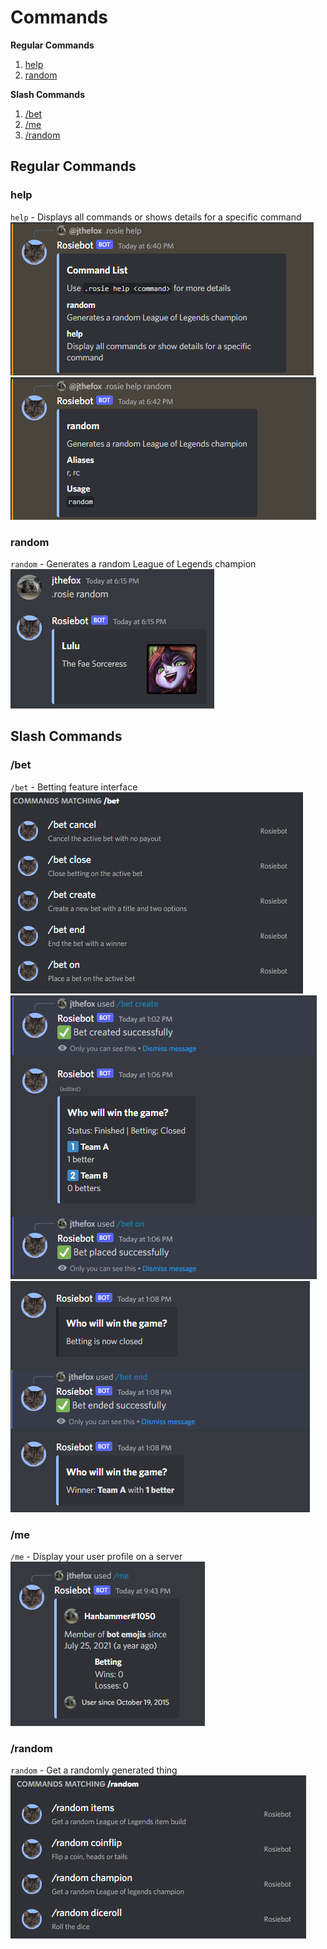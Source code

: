 # Commands

**Regular Commands**
1. [help](#help)
2. [random](#random)

**Slash Commands**
1. [/bet](#bet)
2. [/me](#me)
3. [/random](#random-1)

## Regular Commands

### help
`help` - Displays all commands or shows details for a specific command<br>
![Basic usage of the help command](../assets/examples/cmd-help1.png)
![Usage of the help command for a specific command](../assets/examples/cmd-help2.png)

### random
`random` - Generates a random League of Legends champion<br>
![Usage of the random command](../assets/examples/cmd-random.png)

## Slash Commands

### /bet
`/bet` - Betting feature interface<br>
![List of available bet subcommands](../assets/examples/cmd-bet1.png)<br>
![Creating and placing a bet with /bet](../assets/examples/cmd-bet2.png)
![Closing and ending a bet with /bet](../assets/examples/cmd-bet3.png)

### /me
`/me` - Display your user profile on a server<br>
![Usage of the /me command](../assets/examples/cmd-me.png)

### /random
`random` - Get a randomly generated thing<br>
![List of available random subcommands](../assets/examples/cmd-random1.png)<br>

